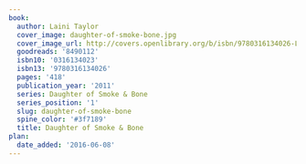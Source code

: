 ```yaml
---
book:
  author: Laini Taylor
  cover_image: daughter-of-smoke-bone.jpg
  cover_image_url: http://covers.openlibrary.org/b/isbn/9780316134026-L.jpg
  goodreads: '8490112'
  isbn10: '0316134023'
  isbn13: '9780316134026'
  pages: '418'
  publication_year: '2011'
  series: Daughter of Smoke & Bone
  series_position: '1'
  slug: daughter-of-smoke-bone
  spine_color: '#3f7189'
  title: Daughter of Smoke & Bone
plan:
  date_added: '2016-06-08'
---
```

